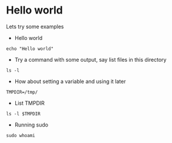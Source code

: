 # Hello world

Lets try some examples

* Hello world

```shell
echo "Hello world"
```

* Try a command with some output, say list files in this directory

```shell
ls -l
```

* How about setting a variable and using it later
```shell
TMPDIR=/tmp/
```

* List TMPDIR
```shell
ls -l $TMPDIR
```

* Running sudo
```shell
sudo whoami
```


